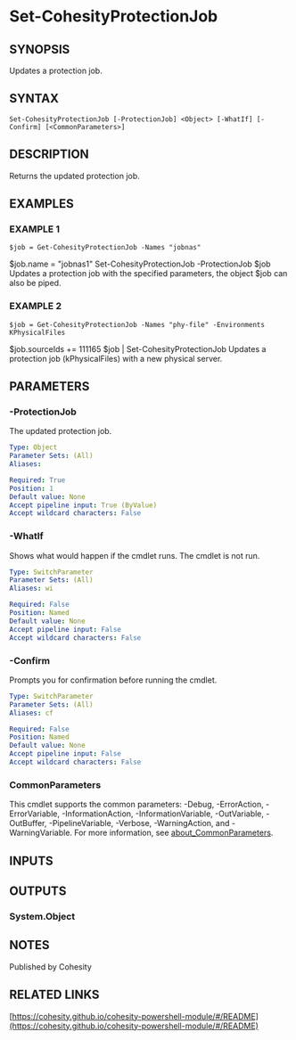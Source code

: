 # Set-CohesityProtectionJob

## SYNOPSIS
Updates a protection job.

## SYNTAX

```
Set-CohesityProtectionJob [-ProtectionJob] <Object> [-WhatIf] [-Confirm] [<CommonParameters>]
```

## DESCRIPTION
Returns the updated protection job.

## EXAMPLES

### EXAMPLE 1
```
$job = Get-CohesityProtectionJob -Names "jobnas"
```

$job.name = "jobnas1"
Set-CohesityProtectionJob -ProtectionJob $job
Updates a protection job with the specified parameters, the object $job can also be piped.

### EXAMPLE 2
```
$job = Get-CohesityProtectionJob -Names "phy-file" -Environments KPhysicalFiles
```

$job.sourceIds += 111165
$job | Set-CohesityProtectionJob
Updates a protection job (kPhysicalFiles) with a new physical server.

## PARAMETERS

### -ProtectionJob
The updated protection job.

```yaml
Type: Object
Parameter Sets: (All)
Aliases:

Required: True
Position: 1
Default value: None
Accept pipeline input: True (ByValue)
Accept wildcard characters: False
```

### -WhatIf
Shows what would happen if the cmdlet runs.
The cmdlet is not run.

```yaml
Type: SwitchParameter
Parameter Sets: (All)
Aliases: wi

Required: False
Position: Named
Default value: None
Accept pipeline input: False
Accept wildcard characters: False
```

### -Confirm
Prompts you for confirmation before running the cmdlet.

```yaml
Type: SwitchParameter
Parameter Sets: (All)
Aliases: cf

Required: False
Position: Named
Default value: None
Accept pipeline input: False
Accept wildcard characters: False
```

### CommonParameters
This cmdlet supports the common parameters: -Debug, -ErrorAction, -ErrorVariable, -InformationAction, -InformationVariable, -OutVariable, -OutBuffer, -PipelineVariable, -Verbose, -WarningAction, and -WarningVariable. For more information, see [about_CommonParameters](http://go.microsoft.com/fwlink/?LinkID=113216).

## INPUTS

## OUTPUTS

### System.Object
## NOTES
Published by Cohesity

## RELATED LINKS

[https://cohesity.github.io/cohesity-powershell-module/#/README](https://cohesity.github.io/cohesity-powershell-module/#/README)

